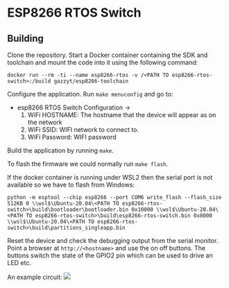 # ESP8266 RTOS Switch

Building
--------

Clone the repository. Start a Docker container containing the SDK and toolchain and mount the code into it using the following command:

```docker run --rm -ti --name esp8266-rtos -v /<PATH TO esp8266-rtos-switch>:/build gazzyt/esp8266-toolchain```

Configure the application. Run ```make menuconfig``` and go to:
* esp8266 RTOS Switch Configuration ->
    1. WiFi HOSTNAME: The hostname that the device will appear as on the network
    1. WiFi SSID: WIFI network to connect to.
    2. WiFi Password: WIFI password

Build the application by running ```make```.

To flash the firmware we could normally run ```make flash```.

If the docker container is running under WSL2 then the serial port is not available so we have to flash from Windows:

```python -m esptool --chip esp8266 --port COM6 write_flash --flash_size 512KB 0 \\wsl$\Ubuntu-20.04\<PATH TO esp8266-rtos-switch>\build\bootloader\bootloader.bin 0x10000 \\wsl$\Ubuntu-20.04\<PATH TO esp8266-rtos-switch>\build\esp8266-rtos-switch.bin 0x8000 \\wsl$\Ubuntu-20.04\<PATH TO esp8266-rtos-switch>\build\partitions_singleapp.bin```

Reset the device and check the debugging output from the serial monitor. Point a browser at ```http://<hostname>``` and use the on off buttons. The buttons switch the state of the GPIO2 pin which can be used to drive an LED etc.

An example circuit:
![](circuit.png)